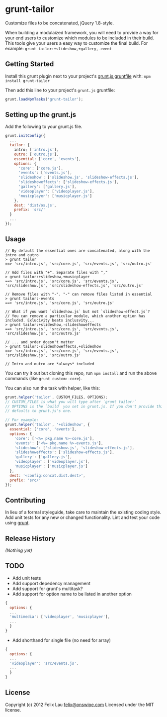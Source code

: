 # grunt-tailor

Customize files to be concatenated, jQuery 1.8-style.

When building a modulaized framework, you will need to provide a way for your end users to customize which modules to be included in their build. This tools give your users a easy way to customize the final build. For example: `grunt tailor:+slideshow,+gallery,-event`

## Getting Started
Install this grunt plugin next to your project's [grunt.js gruntfile][getting_started] with: `npm install grunt-tailor`

Then add this line to your project's `grunt.js` gruntfile:

```javascript
grunt.loadNpmTasks('grunt-tailor');
```

[grunt]: https://github.com/cowboy/grunt
[getting_started]: https://github.com/cowboy/grunt/blob/master/docs/getting_started.md

## Setting up the grunt.js

Add the following to your grunt.js file.

````javascript
grunt.initConfig({
  ...
  tailor: {
    intro; ['intro.js'],
    outro: ['outro.js'],
    essential: ['core', 'events'],
    options: {
      'core': ['core.js'],
      'events': ['events.js'],
      'slideshow': ['slideshow.js', 'slideshow-effects.js'],
      'slideshoweffects': ['slideshow-effects.js'],
      'gallery': ['gallery.js'],
      'videoplayer': ['videoplayer.js'],
      'musicplayer': ['musicplayer.js']
    },
    dest: 'dist/os.js',
    prefix: 'src/'
  }
  ...
});
````

## Usage

````
// By default the essential ones are concatenated, along with the intro and outro
> grunt tailor
==> 'src/intro.js', 'src/core.js', 'src/events.js', 'src/outro.js'

// Add files with "+". Separate files with ","
> grunt tailor:+slideshow,+musicplayer
==> 'src/intro.js', 'src/core.js', 'src/events.js', 'src/slideshow.js', 'src/slideshow-effects.js', 'src/outro.js'

// Remove files with "-". "-" can remove files listed in essential
> grunt tailor:-events
==> 'src/intro.js', 'src/core.js', 'src/outro.js'

// What if you want `slideshow.js` but not `slideshow-effect.js`?
// You can remove a particular module, which another option has included. Exlucivity beats inclusvity...
> grunt tailor:+slideshow,-slideshoweffects
==> 'src/intro.js', 'src/core.js', 'src/events.js', 'src/slideshow.js', 'src/outro.js'

// ... and order doesn't matter
> grunt tailor:-slideshoweffects,+slideshow
==> 'src/intro.js', 'src/core.js', 'src/events.js', 'src/slideshow.js', 'src/outro.js'

// Intro and outro are *always* included

````

You can try it out but cloning this repo, run `npm install` and run the above commands (like `grunt custom:-core`).

You can also run the task with helper, like this:

````javascript
grunt.helper('tailor', CUSTOM_FILES, OPTIONS);
// CUSTOM_FILES is what you will type after `grunt tailor:`
// OPTIONS is the `build` you set in grunt.js. If you don't provide this, it
// defaults to grunt.js's one.

// For example:
grunt.helper('tailor', '+slideshow', {
  essential: ['core', 'events'],
  options: {
    'core': ['<%= pkg.name %>-core.js'],
    'events': ['<%= pkg.name %>-events.js'],
    'slideshow': ['slideshow.js', 'slideshow-effects.js'],
    'slideshoweffects': ['slideshow-effects.js'],
    'gallery': ['gallery.js'],
    'videoplayer': ['videoplayer.js'],
    'musicplayer': ['musicplayer.js']
  },
  dest: '<config:concat.dist.dest>',
  prefix: 'src/'
});
````

## Contributing
In lieu of a formal styleguide, take care to maintain the existing coding style. Add unit tests for any new or changed functionality. Lint and test your code using [grunt][grunt].

## Release History
_(Nothing yet)_

## TODO

- Add unit tests
- Add support depedency management
- Add support for grunt's multitask?
- Add support for option name to be listed in another option
````javascript
{
  options: {
  ...
  'multimedia': ['videoplayer', 'musicplayer'],
  ...
  }
}
````
- Add shorthand for single file (no need for array)
````javascript
{
  options: {
  ...
  'videoplayer': 'src/events.js',
  ...
  }
}
````

## License
Copyright (c) 2012 Felix Lau <felix@onswipe.com>
Licensed under the MIT license.
